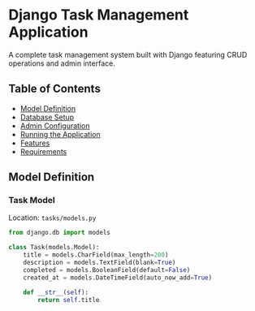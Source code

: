 # Django Task Management Application

A complete task management system built with Django featuring CRUD operations and admin interface.

## Table of Contents
- [Model Definition](#model-definition)
- [Database Setup](#database-setup)
- [Admin Configuration](#admin-configuration)
- [Running the Application](#running-the-application)
- [Features](#features)
- [Requirements](#requirements)

## Model Definition <a name="model-definition"></a>

### Task Model
Location: `tasks/models.py`

```python
from django.db import models

class Task(models.Model):
    title = models.CharField(max_length=200)
    description = models.TextField(blank=True)
    completed = models.BooleanField(default=False)
    created_at = models.DateTimeField(auto_now_add=True)

    def __str__(self):
        return self.title
